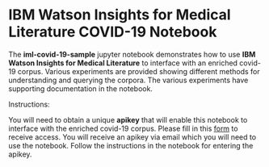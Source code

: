 # IBM Watson Insights for Medical Literature COVID-19 Notebook

The **iml-covid-19-sample** jupyter notebook demonstrates how to use **IBM Watson Insights for Medical Literature** to interface with an enriched covid-19 corpus. Various experiments are provided showing different methods for understanding and querying the corpora.  The various experiments have supporting documentation in the notebook.

Instructions:

You will need to obtain a unique **apikey** that will enable this notebook to interface with the enriched covid-19 corpus.  Please fill in this [form](https://covid-19-navigator.mybluemix.net/WHCS-Form2.html) to receive access.  You will receive an apikey via email which you will need to use the notebook.  Follow the instructions in the notebook for entering the apikey. 
